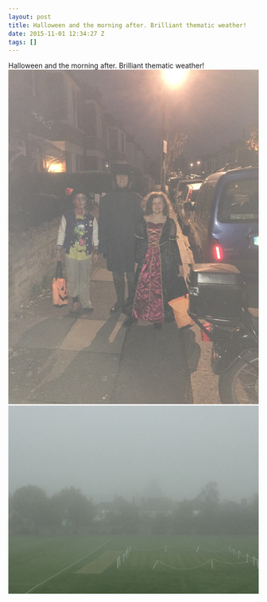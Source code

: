 ```yaml
---
layout: post
title: Halloween and the morning after. Brilliant thematic weather!
date: 2015-11-01 12:34:27 Z
tags: []
---
```

Halloween and the morning after. Brilliant thematic weather!
![](/media/2015/11/132328483412_0.jpg)
![](/media/2015/11/132328483412_1.jpg)

